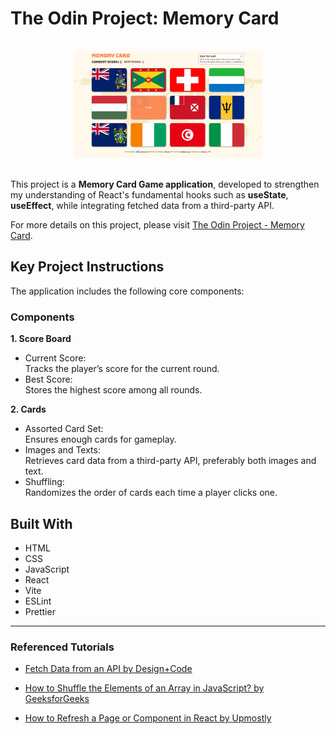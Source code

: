 # The Odin Project: Memory Card

<br>
  <div align="center">
      <img src="memory-card-the-odin-project-k-belltree-2025-min.jpg" alt="Screenshots of Memory Card" width="60%" height="auto">
  </div>
<br>

This project is a **Memory Card Game application**, developed to strengthen my understanding of React's fundamental hooks such as **useState**, **useEffect**, while integrating fetched data from a third-party API.

For more details on this project, please visit [The Odin Project - Memory Card](https://www.theodinproject.com/lessons/node-path-react-new-memory-card).

## Key Project Instructions

The application includes the following core components:

### Components

**1. Score Board**

- Current Score: <br>Tracks the player’s score for the current round.
- Best Score: <br>Stores the highest score among all rounds.

**2. Cards**

- Assorted Card Set: <br> Ensures enough cards for gameplay.
- Images and Texts: <br> Retrieves card data from a third-party API, preferably both images and text.
- Shuffling: <br> Randomizes the order of cards each time a player clicks one.

## Built With

- HTML
- CSS
- JavaScript
- React
- Vite
- ESLint
- Prettier

---

### Referenced Tutorials

- [Fetch Data from an API by Design+Code](https://designcode.io/react-hooks-handbook-fetch-data-from-an-api)

- [How to Shuffle the Elements of an Array in JavaScript? by GeeksforGeeks](https://www.geeksforgeeks.org/how-to-shuffle-the-elements-of-an-array-in-javascript/)

- [How to Refresh a Page or Component in React by Upmostly](https://upmostly.com/tutorials/how-to-refresh-a-page-or-component-in-react)
